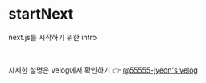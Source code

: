 # startNext

next.js를 시작하기 위한 intro

<br />

자세한 설명은 velog에서 확인하기 👉 <a href="https://velog.io/@55555-jyeon/next-js">@55555-jyeon's velog</a>
